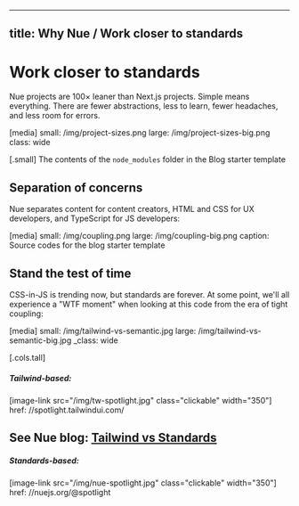 
---
title: Why Nue / Work closer to standards
---

# Work closer to standards
Nue projects are 100× leaner than Next.js projects. Simple means everything. There are fewer abstractions, less to learn, fewer headaches, and less room for errors.

[media]
  small: /img/project-sizes.png
  large: /img/project-sizes-big.png
  class: wide

[.small]
  The contents of the `node_modules` folder in the Blog starter template



## Separation of concerns
Nue separates content for content creators, HTML and CSS for UX developers, and TypeScript for JS developers:

[media]
  small: /img/coupling.png
  large: /img/coupling-big.png
  caption: Source codes for the blog starter template



## Stand the test of time
CSS-in-JS is trending now, but standards are forever. At some point, we'll all experience a "WTF moment" when looking at this code from the era of tight coupling:

[media]
  small: /img/tailwind-vs-semantic.jpg
  large: /img/tailwind-vs-semantic-big.jpg
  _class: wide


[.cols.tall]
  ##### Tailwind-based:

  [image-link src="/img/tw-spotlight.jpg" class="clickable" width="350"]
    href: //spotlight.tailwindui.com/

  See Nue blog: [Tailwind vs Standards](/blog/tailwind-vs-semantic-css/)
  ---
  ##### Standards-based:

  [image-link src="/img/nue-spotlight.jpg" class="clickable" width="350"]
    href: //nuejs.org/@spotlight






